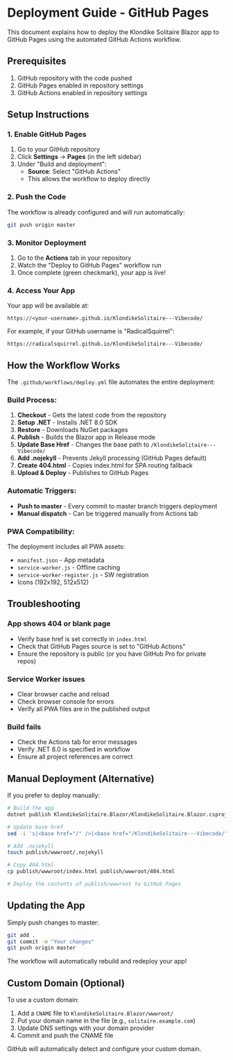# Deployment Guide - GitHub Pages

This document explains how to deploy the Klondike Solitaire Blazor app to GitHub Pages using the automated GitHub Actions workflow.

## Prerequisites

1. GitHub repository with the code pushed
2. GitHub Pages enabled in repository settings
3. GitHub Actions enabled in repository settings

## Setup Instructions

### 1. Enable GitHub Pages

1. Go to your GitHub repository
2. Click **Settings** → **Pages** (in the left sidebar)
3. Under "Build and deployment":
   - **Source**: Select "GitHub Actions"
   - This allows the workflow to deploy directly

### 2. Push the Code

The workflow is already configured and will run automatically:

```bash
git push origin master
```

### 3. Monitor Deployment

1. Go to the **Actions** tab in your repository
2. Watch the "Deploy to GitHub Pages" workflow run
3. Once complete (green checkmark), your app is live!

### 4. Access Your App

Your app will be available at:
```
https://<your-username>.github.io/KlondikeSolitaire---Vibecode/
```

For example, if your GitHub username is "RadicalSquirrel":
```
https://radicalsquirrel.github.io/KlondikeSolitaire---Vibecode/
```

## How the Workflow Works

The `.github/workflows/deploy.yml` file automates the entire deployment:

### Build Process:
1. **Checkout** - Gets the latest code from the repository
2. **Setup .NET** - Installs .NET 8.0 SDK
3. **Restore** - Downloads NuGet packages
4. **Publish** - Builds the Blazor app in Release mode
5. **Update Base Href** - Changes the base path to `/KlondikeSolitaire---Vibecode/`
6. **Add .nojekyll** - Prevents Jekyll processing (GitHub Pages default)
7. **Create 404.html** - Copies index.html for SPA routing fallback
8. **Upload & Deploy** - Publishes to GitHub Pages

### Automatic Triggers:
- **Push to master** - Every commit to master branch triggers deployment
- **Manual dispatch** - Can be triggered manually from Actions tab

### PWA Compatibility:
The deployment includes all PWA assets:
- `manifest.json` - App metadata
- `service-worker.js` - Offline caching
- `service-worker-register.js` - SW registration
- Icons (192x192, 512x512)

## Troubleshooting

### App shows 404 or blank page
- Verify base href is set correctly in `index.html`
- Check that GitHub Pages source is set to "GitHub Actions"
- Ensure the repository is public (or you have GitHub Pro for private repos)

### Service Worker issues
- Clear browser cache and reload
- Check browser console for errors
- Verify all PWA files are in the published output

### Build fails
- Check the Actions tab for error messages
- Verify .NET 8.0 is specified in workflow
- Ensure all project references are correct

## Manual Deployment (Alternative)

If you prefer to deploy manually:

```bash
# Build the app
dotnet publish KlondikeSolitaire.Blazor/KlondikeSolitaire.Blazor.csproj -c Release -o publish

# Update base href
sed -i 's|<base href="/" />|<base href="/KlondikeSolitaire---Vibecode/" />|g' publish/wwwroot/index.html

# Add .nojekyll
touch publish/wwwroot/.nojekyll

# Copy 404.html
cp publish/wwwroot/index.html publish/wwwroot/404.html

# Deploy the contents of publish/wwwroot to GitHub Pages
```

## Updating the App

Simply push changes to master:

```bash
git add .
git commit -m "Your changes"
git push origin master
```

The workflow will automatically rebuild and redeploy your app!

## Custom Domain (Optional)

To use a custom domain:

1. Add a `CNAME` file to `KlondikeSolitaire.Blazor/wwwroot/`
2. Put your domain name in the file (e.g., `solitaire.example.com`)
3. Update DNS settings with your domain provider
4. Commit and push the CNAME file

GitHub will automatically detect and configure your custom domain.
